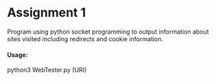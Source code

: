 # Assignment 1

Program using python socket programming to output information about sites visited including redirects and cookie information.

#### Usage:

python3 WebTester.py (URI)

